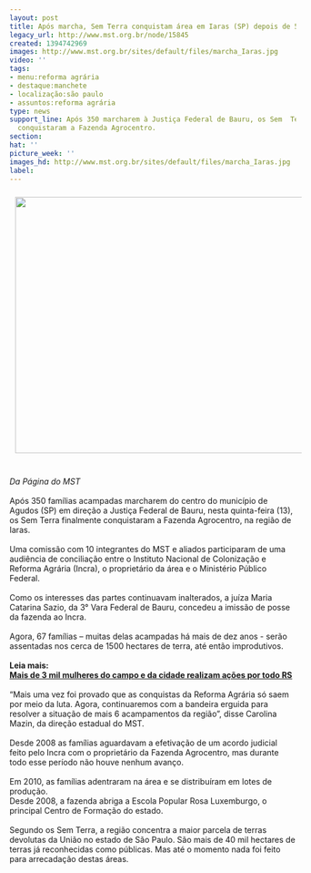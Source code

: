 ```yaml
---
layout: post
title: Após marcha, Sem Terra conquistam área em Iaras (SP) depois de 5 anos de luta
legacy_url: http://www.mst.org.br/node/15845
created: 1394742969
images: http://www.mst.org.br/sites/default/files/marcha_Iaras.jpg
video: ''
tags:
- menu:reforma agrária
- destaque:manchete
- localização:são paulo
- assuntos:reforma agrária
type: news
support_line: Após 350 marcharem à Justiça Federal de Bauru, os Sem  Terra finalmente
  conquistaram a Fazenda Agrocentro.
section: 
hat: ''
picture_week: ''
images_hd: http://www.mst.org.br/sites/default/files/marcha_Iaras.jpg
label: 
---
```

<p><img style="margin: 10px;" src="http://www.mst.org.br/sites/default/files/marcha_Iaras.jpg" alt="" height="450" width="600"></p><p><br><em>Da Página do&nbsp;MST<br></em><br>Após 350 famílias acampadas marcharem do centro do município de Agudos (SP)&nbsp;em direção a Justiça Federal de Bauru, nesta quinta-feira (13), os Sem Terra finalmente conquistaram a Fazenda Agrocentro, na região de Iaras. <br><br>Uma comissão com 10 integrantes do MST e aliados participaram de uma audiência de conciliação entre o Instituto Nacional de Colonização e Reforma Agrária (Incra), o proprietário da área e o Ministério Público Federal.<br><br>Como os interesses das partes continuavam inalterados, a juíza Maria Catarina Sazio, da 3° Vara Federal de Bauru, concedeu a imissão de posse da fazenda ao Incra.<br><br>Agora, 67 famílias – muitas delas acampadas há mais de dez anos - serão assentadas nos cerca de 1500 hectares de terra, até então improdutivos.&nbsp; <br><br><strong>Leia mais:<br></strong><a href="http://www.mst.org.br/node/15842"><strong>Mais de 3 mil mulheres do campo e da cidade realizam ações por todo RS </strong><br></a><br>“Mais uma vez foi provado que as conquistas da Reforma Agrária só saem por meio da luta. Agora, continuaremos com a bandeira erguida para resolver a situação de mais 6 acampamentos da região”, disse Carolina Mazin, da direção estadual do MST.<br><br>Desde 2008 as famílias aguardavam a efetivação de um acordo judicial feito pelo Incra com o proprietário da Fazenda Agrocentro, mas durante todo esse período não houve nenhum avanço.<br><br>Em 2010, as famílias adentraram na área e se distribuíram em lotes de produção.<br>Desde 2008, a fazenda abriga a Escola Popular Rosa Luxemburgo, o principal Centro de Formação do estado.<br><br>Segundo os Sem Terra, a região concentra a maior parcela de terras devolutas da União no estado de São Paulo. São mais de 40 mil hectares de terras já reconhecidas como públicas. Mas até o momento nada foi feito para arrecadação destas áreas.</p><p>&nbsp;</p>
